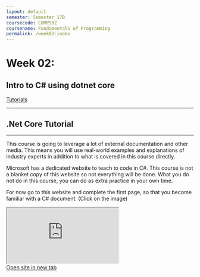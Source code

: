 ```yaml
---
layout: default
semester: Semester 17B
coursecode: COMP502
coursename: Fundamentals of Programming
permalink: /week02-index
---
```


# Week 02:
## Intro to C# using dotnet core

<a href="./week02-tutorial.html" class="btn btn-primary">Tutorials</a> 

---

## .Net Core Tutorial

---

This course is going to leverage a lot of external documentation and other media. This means you will use real-world examples and explanations of industry experts in addition to what is covered in this course directly.

Microsoft has a dedicated website to teach to code in C#. This course is not a blanket copy of this website so not everything will be done. What you do not do in this course, you can do as extra practice in your own time.

For now go to this website and complete the first page, so that you become familiar with a C# document. (Click on the image)

<div class="images">
    <iframe style="background:#fff;" src="https://www.microsoft.com/net/tutorials/csharp/getting-started/hello-world">Your browser does not support iframes</iframe>
</div>
<a class="iframe" href="https://www.microsoft.com/net/tutorials/csharp/getting-started/hello-world" target="_blank">Open site in new tab</a>
